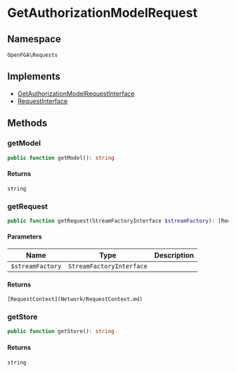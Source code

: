 # GetAuthorizationModelRequest


## Namespace
`OpenFGA\Requests`

## Implements
* [GetAuthorizationModelRequestInterface](Requests/GetAuthorizationModelRequestInterface.md)
* [RequestInterface](Requests/RequestInterface.md)



## Methods
### getModel


```php
public function getModel(): string
```



#### Returns
`string`

### getRequest


```php
public function getRequest(StreamFactoryInterface $streamFactory): [RequestContext](Network/RequestContext.md)
```


#### Parameters
| Name | Type | Description |
|------|------|-------------|
| `$streamFactory` | `StreamFactoryInterface` |  |

#### Returns
`[RequestContext](Network/RequestContext.md)`

### getStore


```php
public function getStore(): string
```



#### Returns
`string`

